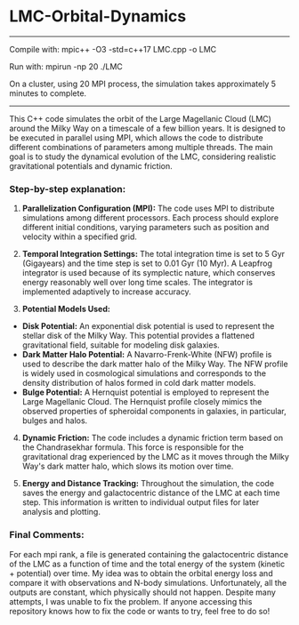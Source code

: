 # LMC-Orbital-Dynamics
------------
Compile with: mpic++ -O3 -std=c++17 LMC.cpp -o LMC

Run with: mpirun -np 20 ./LMC

On a cluster, using 20 MPI process, the simulation takes approximately 5 minutes to complete.

------------

This C++ code simulates the orbit of the Large Magellanic Cloud (LMC) around the Milky Way on a timescale of a few billion years. It is designed to be executed in parallel using MPI, which allows the code to distribute different combinations of parameters among multiple threads. The main goal is to study the dynamical evolution of the LMC, considering realistic gravitational potentials and dynamic friction.

### Step-by-step explanation:

1. **Parallelization Configuration (MPI):**
The code uses MPI to distribute simulations among different processors. Each process should explore different initial conditions, varying parameters such as position and velocity within a specified grid.

2. **Temporal Integration Settings:**
The total integration time is set to 5 Gyr (Gigayears) and the time step is set to 0.01 Gyr (10 Myr). A Leapfrog integrator is used because of its symplectic nature, which conserves energy reasonably well over long time scales. The integrator is implemented adaptively to increase accuracy.

3. **Potential Models Used:**
- **Disk Potential:**
An exponential disk potential is used to represent the stellar disk of the Milky Way. This potential provides a flattened gravitational field, suitable for modeling disk galaxies.
- **Dark Matter Halo Potential:**
A Navarro-Frenk-White (NFW) profile is used to describe the dark matter halo of the Milky Way. The NFW profile is widely used in cosmological simulations and corresponds to the density distribution of halos formed in cold dark matter models.
- **Bulge Potential:**
A Hernquist potential is employed to represent the Large Magellanic Cloud. The Hernquist profile closely mimics the observed properties of spheroidal components in galaxies, in particular, bulges and halos.

4. **Dynamic Friction:**
The code includes a dynamic friction term based on the Chandrasekhar formula. This force is responsible for the gravitational drag experienced by the LMC as it moves through the Milky Way's dark matter halo, which slows its motion over time.

5. **Energy and Distance Tracking:**
Throughout the simulation, the code saves the energy and galactocentric distance of the LMC at each time step. This information is written to individual output files for later analysis and plotting.

### Final Comments:

For each mpi rank, a file is generated containing the galactocentric distance of the LMC as a function of time and the total energy of the system (kinetic + potential) over time. My idea was to obtain the orbital energy loss and compare it with observations and N-body simulations. Unfortunately, all the outputs are constant, which physically should not happen. Despite many attempts, I was unable to fix the problem. If anyone accessing this repository knows how to fix the code or wants to try, feel free to do so!
